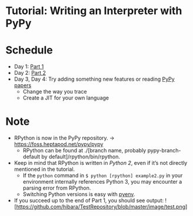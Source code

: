 # Tutorial: Writing an Interpreter with PyPy

# Schedule
- Day 1: [Part 1](https://pypy.org/posts/2011/04/tutorial-writing-interpreter-with-pypy-3785910476193156295.html#)
- Day 2: [Part 2](https://pypy.org/posts/2011/04/tutorial-part-2-adding-jit-8121732841568309472.html)
- Day 3, Day 4: Try adding something new features or reading [PyPy papers](https://doc.pypy.org/en/latest/extradoc.html)
  - Change the way you trace
  - Create a JIT for your own language

# Note
- RPython is now in the PyPy repository. → https://foss.heptapod.net/pypy/pypy
  - RPython can be found at ./[branch name, probably pypy-branch-default by default]/rpython/bin/rpython.
- Keep in mind that RPython is written in *Python 2*, even if it’s not directly mentioned in the tutorial.
  - If the `python` command in `$ python [rpython] example2.py` in your environment internally references Python 3, you may encounter a parsing error from RPython.
  - Switching Python versions is easy with [pyenv](https://github.com/pyenv/pyenv).
- If you succeed up to the end of Part 1, you should see output: ![https://github.com/hibara/TestRepository/blob/master/image/test.png]